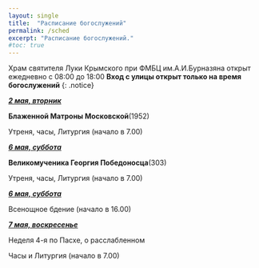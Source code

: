 ```yaml
---
layout: single
title:  "Расписание богослужений"
permalink: /sched
excerpt: "Расписание богослужений."
#toc: true
---
```


Храм святителя Луки Крымского при ФМБЦ им.А.И.Бурназяна открыт ежедневно с 08:00 до 18:00
__Вход с улицы открыт только на время богослужений__
{: .notice}

<!-----
<style type="text/css">
  p {
    color: red;
  }
</style>
-->

<!-----
Вечерня и утреня (начало в 16.00) – в 1 корпусе (с пропуском)
{: .notice--warning}
-->


**_<span style="text-decoration:underline;">2 мая, вторник</span>_**

**Блаженной Матроны Московской**(1952)

Утреня, часы, Литургия (начало в 7.00)

**_<span style="text-decoration:underline;">6 мая, суббота</span>_**

**Великомученика Георгия Победоносца**(303)

Утреня, часы, Литургия (начало в 7.00)

**_<span style="text-decoration:underline;">6 мая, суббота</span>_**

Всенощное бдение (начало в 16.00)

**_<span style="text-decoration:underline;"> </span>_**

**_<span style="text-decoration:underline;">7 мая, воскресенье</span>_**

Неделя 4-я по Пасхе, о расслабленном

Часы и Литургия (начало в 7.00)

